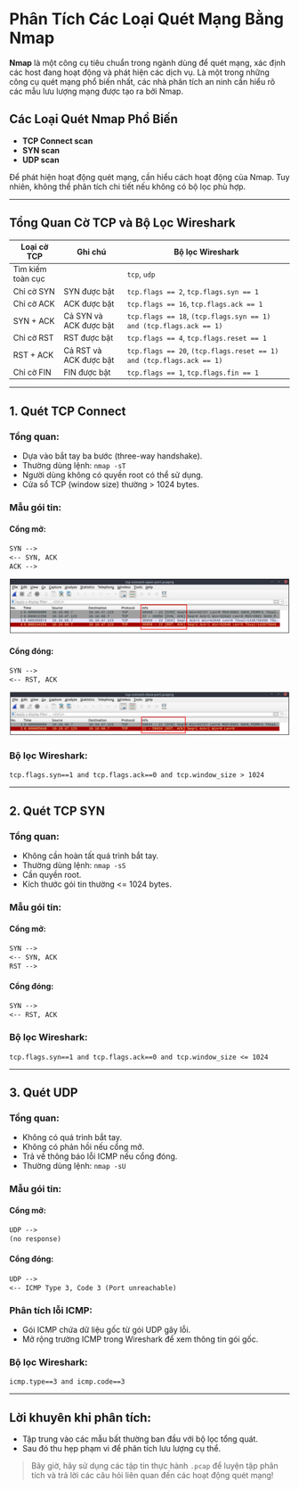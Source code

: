 # Phân Tích Các Loại Quét Mạng Bằng Nmap

**Nmap** là một công cụ tiêu chuẩn trong ngành dùng để quét mạng, xác định các host đang hoạt động và phát hiện các dịch vụ. Là một trong những công cụ quét mạng phổ biến nhất, các nhà phân tích an ninh cần hiểu rõ các mẫu lưu lượng mạng được tạo ra bởi Nmap.

## Các Loại Quét Nmap Phổ Biến

- **TCP Connect scan**
- **SYN scan**
- **UDP scan**

Để phát hiện hoạt động quét mạng, cần hiểu cách hoạt động của Nmap. Tuy nhiên, không thể phân tích chi tiết nếu không có bộ lọc phù hợp.

---

## Tổng Quan Cờ TCP và Bộ Lọc Wireshark

| Loại cờ TCP         | Ghi chú                                    | Bộ lọc Wireshark                             |
|----------------------|---------------------------------------------|-----------------------------------------------|
| Tìm kiếm toàn cục     |                                             | `tcp`, `udp`                                  |
| Chỉ cờ SYN            | SYN được bật                                | `tcp.flags == 2`, `tcp.flags.syn == 1`        |
| Chỉ cờ ACK            | ACK được bật                                | `tcp.flags == 16`, `tcp.flags.ack == 1`       |
| SYN + ACK             | Cả SYN và ACK được bật                      | `tcp.flags == 18`, `(tcp.flags.syn == 1) and (tcp.flags.ack == 1)` |
| Chỉ cờ RST            | RST được bật                                | `tcp.flags == 4`, `tcp.flags.reset == 1`      |
| RST + ACK             | Cả RST và ACK được bật                      | `tcp.flags == 20`, `(tcp.flags.reset == 1) and (tcp.flags.ack == 1)` |
| Chỉ cờ FIN            | FIN được bật                                | `tcp.flags == 1`, `tcp.flags.fin == 1`        |

---

## 1. Quét TCP Connect

### Tổng quan:
- Dựa vào bắt tay ba bước (three-way handshake).
- Thường dùng lệnh: `nmap -sT`
- Người dùng không có quyền root có thể sử dụng.
- Cửa sổ TCP (window size) thường > 1024 bytes.

### Mẫu gói tin:

#### Cổng mở:
```
SYN -->
<-- SYN, ACK
ACK -->
```
![alt text](../png/Wireshark_Traffic/1.png)

#### Cổng đóng:
```
SYN -->
<-- RST, ACK
```
![alt text](../png/Wireshark_Traffic/2.png)

### Bộ lọc Wireshark:
```wireshark
tcp.flags.syn==1 and tcp.flags.ack==0 and tcp.window_size > 1024
```

---

## 2. Quét TCP SYN

### Tổng quan:
- Không cần hoàn tất quá trình bắt tay.
- Thường dùng lệnh: `nmap -sS`
- Cần quyền root.
- Kích thước gói tin thường <= 1024 bytes.

### Mẫu gói tin:

#### Cổng mở:
```
SYN -->
<-- SYN, ACK
RST -->
```

#### Cổng đóng:
```
SYN -->
<-- RST, ACK
```

### Bộ lọc Wireshark:
```wireshark
tcp.flags.syn==1 and tcp.flags.ack==0 and tcp.window_size <= 1024
```

---

## 3. Quét UDP

### Tổng quan:
- Không có quá trình bắt tay.
- Không có phản hồi nếu cổng mở.
- Trả về thông báo lỗi ICMP nếu cổng đóng.
- Thường dùng lệnh: `nmap -sU`

### Mẫu gói tin:

#### Cổng mở:
```
UDP -->
(no response)
```

#### Cổng đóng:
```
UDP -->
<-- ICMP Type 3, Code 3 (Port unreachable)
```

### Phân tích lỗi ICMP:
- Gói ICMP chứa dữ liệu gốc từ gói UDP gây lỗi.
- Mở rộng trường ICMP trong Wireshark để xem thông tin gói gốc.

### Bộ lọc Wireshark:
```wireshark
icmp.type==3 and icmp.code==3
```

---

## Lời khuyên khi phân tích:

- Tập trung vào các mẫu bất thường ban đầu với bộ lọc tổng quát.
- Sau đó thu hẹp phạm vi để phân tích lưu lượng cụ thể.

> Bây giờ, hãy sử dụng các tập tin thực hành `.pcap` để luyện tập phân tích và trả lời các câu hỏi liên quan đến các hoạt động quét mạng!
